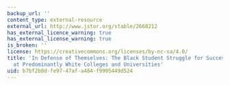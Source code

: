```yaml
---
backup_url: ''
content_type: external-resource
external_url: http://www.jstor.org/stable/2668212
has_external_licence_warning: true
has_external_license_warning: true
is_broken: ''
license: https://creativecommons.org/licenses/by-nc-sa/4.0/
title: 'In Defense of Themselves: The Black Student Struggle for Success and Recognition
  at Predominantly White Colleges and Universities'
uid: b7bf2b0d-fe97-47af-a484-f9995449d524
---
```


